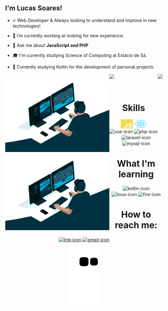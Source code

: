 ## I'm Lucas Soares!

- 🔥 Web Developer & Always looking to understand and improve in new technologies!

- 🔭 I’m currently working at looking for new experience.

- 💬 Ask me about **JavaScript and PHP**
  
- 🎓 I'm currently studying Science of Computing at Estacio de Sá.
  
- :iphone: Currently studying Kotlin for the development of personal projects.

<div>
  
  <img  height="180em" src="https://github-readme-stats.vercel.app/api?username=lucassoaresoliveiraa&show_icons=true&theme=great-gatsby&include_all_commits=true&count_private=true"/>
  <img align="right" height="180em" src="https://github-readme-stats.vercel.app/api/top-langs/?username=lucassoaresoliveiraa&layout=compact&langs_count=16&theme=great-gatsby"/>
<img align="left" height="250" alt="coding-time" src="code.gif">
</div>
<br>

<div  align="center"> 
  <div style="display: inline_block"><br>
    <img align="left" height="250" alt="coding-time" src="code.gif"">
    <h1 align="center">Skills</h1>
    <img align="center" height="30" width="40" alt="js-icon"  src="https://raw.githubusercontent.com/devicons/devicon/master/icons/javascript/javascript-plain.svg">
    <img align="center" height="30" width="40" alt="react-icon" src="https://raw.githubusercontent.com/devicons/devicon/master/icons/react/react-original.svg">
    <img align="center" height="30" width="40" alt="vue-icon" 
      src="https://cdn.jsdelivr.net/gh/devicons/devicon/icons/vuejs/vuejs-original.svg">
    <img align="center" height="30" width="40" alt="php-icon"
      src="https://cdn.jsdelivr.net/gh/devicons/devicon/icons/php/php-original.svg">
    <img align="center" height="30" width="40" alt="laravel-icon" 
      src="https://cdn.jsdelivr.net/gh/devicons/devicon/icons/laravel/laravel-plain.svg">
    <img align="center" height="30" width="40" alt="mysql-icon" 
      src="https://cdn.jsdelivr.net/gh/devicons/devicon/icons/mysql/mysql-original.svg">
   </div>
    
  <div  align="center"> 
  <h1 align="center">What I'm learning</h1>
   <img align="center" height="30" width="40" alt="kotlin-icon" 
      src="https://cdn.jsdelivr.net/gh/devicons/devicon/icons/kotlin/kotlin-original.svg">
      <img align="center" height="30" width="40" alt="linux-icon" 
      src="https://cdn.jsdelivr.net/gh/devicons/devicon/icons/linux/linux-original.svg">
      <img align="center" height="30" width="40" alt="fire-icon" 
      src="https://cdn.jsdelivr.net/gh/devicons/devicon/icons/firebase/firebase-plain.svg">
</div>

  <div  align="center"> 
  <h1 align="center">How to reach me:</h1>
      <a href = "(https://www.linkedin.com/in/lucas-soares-de-oliveira-a4b6a0217/)">
       <img align="center" height="30" width="40" alt="link-icon" 
      src="https://cdn.jsdelivr.net/gh/devicons/devicon/icons/linkedin/linkedin-original.svg">
    </a>
    <a href = "(https://www.instagram.com/lucas.oliveira_soares/)">
      <img align="center" height="30" width="40" alt="gmail-icon" 
      src="https://img.icons8.com/color/48/gmail--v1.png" alt="gmail--v1">
    </a>
</div>
  
![Snake animation](https://github.com/lucassoaresoliveiraa/lucassoaresoliveiraa/blob/output/github-contribution-grid-snake.svg)
